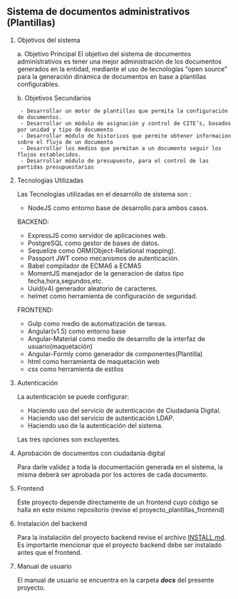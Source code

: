 ## Sistema de documentos administrativos (Plantillas)

1. Objetivos del sistema

    a. Objetivo Principal
    El objetivo del sistema de documentos administrativos es tener una mejor administración de los documentos generados en la entidad, mediante el uso de tecnologías “open source” para la generación dinámica de documentos en base a plantillas configurables.

    b. Objetivos Secundarios

        - Desarrollar un motor de plantillas que permita la configuración de documentos.
        - Desarrollar un módulo de asignación y control de CITE’s, basados por unidad y tipo de documento
        - Desarrollar módulo de historicos que permite obtener informacion sobre el flujo de un documento
        - Desarrollar los medios que permitan a un documento seguir los flujos establecidos.
        - Desarrollar módulo de presupuesto, para el control de las partidas presupuestarias

2. Tecnologías Utilizadas

    Las Tecnologías utilizadas en el desarrollo de sistema son :
    - NodeJS como entorno base de desarrollo para ambos casos.

    BACKEND:
    - ExpressJS como servidor de aplicaciones web.
    - PostgreSQL como gestor de bases de datos.
    - Sequelize como ORM(Object-Relational mapping).
    - Passport JWT como mecanismos de autenticación.
    - Babel compilador de ECMA6 a ECMA5
    - MomentJS manejador de la generacion de datos tipo fecha,hora,segundos,etc.
    - Uuid(v4) generador aleatorio de caracteres.
    - helmet como herramienta de configuración de seguridad.

    FRONTEND:
    - Gulp como medio de automatización de tareas.
    - Angular(v1.5) como entorno base
    - Angular-Material como medio de desarrollo de la interfaz de usuario(maquetación)
    - Angular-Formly como generador de componentes(Plantilla)
    - html como herramienta de maquetación web
    - css como herramienta de estilos

3. Autenticación

    La autenticación se puede configurar:
    - Haciendo uso del servicio de autenticación de Ciudadanía Digital.
    - Haciendo uso del servicio de autenticación LDAP.
    - Haciendo uso de la autenticación del sistema.

    Las tres opciones son excluyentes.

4. Aprobación de documentos con ciudadanía digital

    Para darle validez a toda la documentación generada en el sistema, la misma deberá ser aprobada por los actores de cada documento.

5. Frontend

    Este proyecto depende directamente de un frontend cuyo código se halla en este mismo repositorio (revise el proyecto_plantillas_frontend)

6. Instalación del backend

    Para la instalación del proyecto backend revise el archivo [INSTALL.md](INSTALL.md).
    Es importante mencionar que el proyecto backend debe ser instalado antes que el frontend.

7. Manual de usuario

    El manual de usuario se encuentra en la carpeta ***docs*** del presente proyecto.